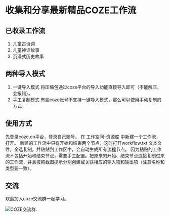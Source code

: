 # 收集和分享最新精品COZE工作流


## 已收录工作流

1. 儿童古诗词
2. 儿童神话故事
3. 沉浸式历史故事

## 两种导入模式

1. 一键导入模式 将压缩包通过coze平台的导入功能直接导入即可（不能解压，会报错）。
2. 手工复制模式 有些coze账号不支持一键导入模式，那么可以使用手动复制的方式。


## 使用方式

先登录coze.cn平台，登录自己账号。 在 工作空间-资源库 中新建一个工作流，打开。 新建的工作流中只有开始和结束两个节点，这时打开workflow.txt 文本文件，全选复制，并粘贴到工作区中，会自动生成所有流程节点。 因为粘贴的工作流不包括开始和结束节点，需要手工配置。把原来的开始、结束节点连接复制过来的工作流，并且按照截图提示分别创建或关联相应的输入项和输出项（注意名称和类型要一致）。

## 交流

欢迎加入coze交流群一起学习。

![COZE交流群](https://raw.gitcode.com/user-images/assets/7507850/a636074d-1388-4a86-83ee-6ee81690647b/qr.png).
